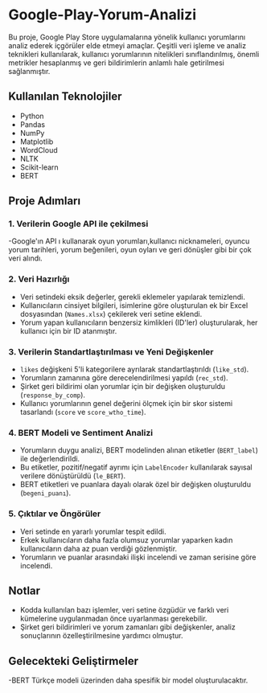 # Google-Play-Yorum-Analizi

Bu proje, Google Play Store uygulamalarına yönelik kullanıcı yorumlarını analiz ederek içgörüler elde etmeyi amaçlar. Çeşitli veri işleme ve analiz teknikleri kullanılarak, kullanıcı yorumlarının nitelikleri sınıflandırılmış, önemli metrikler hesaplanmış ve geri bildirimlerin anlamlı hale getirilmesi sağlanmıştır.

## Kullanılan Teknolojiler
- Python
- Pandas
- NumPy
- Matplotlib
- WordCloud
- NLTK
- Scikit-learn
- BERT

## Proje Adımları

### 1. Verilerin Google API ile çekilmesi
-Google'ın API ı kullanarak oyun yorumları,kullanıcı nicknameleri, oyuncu yorum tarihleri, yorum beğenileri, oyun oyları ve geri dönüşler gibi bir çok veri alındı.

### 2. Veri Hazırlığı

- Veri setindeki eksik değerler, gerekli eklemeler yapılarak temizlendi.
- Kullanıcıların cinsiyet bilgileri, isimlerine göre oluşturulan ek bir Excel dosyasından (`Names.xlsx`) çekilerek veri setine eklendi.
- Yorum yapan kullanıcıların benzersiz kimlikleri (ID'ler) oluşturularak, her kullanıcı için bir ID atanmıştır.

### 3. Verilerin Standartlaştırılması ve Yeni Değişkenler
- `likes` değişkeni 5'li kategorilere ayrılarak standartlaştırıldı (`like_std`).
- Yorumların zamanına göre derecelendirilmesi yapıldı (`rec_std`).
- Şirket geri bildirimi olan yorumlar için bir değişken oluşturuldu (`response_by_comp`).
- Kullanıcı yorumlarının genel değerini ölçmek için bir skor sistemi tasarlandı (`score` ve `score_wtho_time`).

### 4. BERT Modeli ve Sentiment Analizi
- Yorumların duygu analizi, BERT modelinden alınan etiketler (`BERT_label`) ile değerlendirildi.
- Bu etiketler, pozitif/negatif ayrımı için `LabelEncoder` kullanılarak sayısal verilere dönüştürüldü (`le_BERT`).
- BERT etiketleri ve puanlara dayalı olarak özel bir değişken oluşturuldu (`begeni_puanı`).

### 5. Çıktılar ve Öngörüler
- Veri setinde en yararlı yorumlar tespit edildi.
- Erkek kullanıcıların daha fazla olumsuz yorumlar yaparken kadın kullanıcıların daha az puan verdiği gözlenmiştir.
- Yorumların ve puanlar arasındaki ilişki incelendi ve zaman serisine göre incelendi.


## Notlar
- Kodda kullanılan bazı işlemler, veri setine özgüdür ve farklı veri kümelerine uygulanmadan önce uyarlanması gerekebilir.
- Şirket geri bildirimleri ve yorum zamanları gibi değişkenler, analiz sonuçlarının özelleştirilmesine yardımcı olmuştur.

## Gelecekteki Geliştirmeler
-BERT Türkçe modeli üzerinden daha spesifik bir model oluşturulacaktır.

